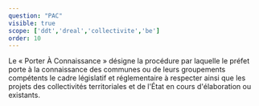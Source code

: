 ```yaml
---
question: "PAC"
visible: true
scope: ['ddt','dreal','collectivite','be']
order: 10
---
```

Le « Porter À Connaissance » désigne la procédure par laquelle le préfet porte à la connaissance des communes ou de leurs groupements compétents le cadre législatif et réglementaire à respecter ainsi que les projets des collectivités territoriales et de l'État en cours d'élaboration ou existants.
